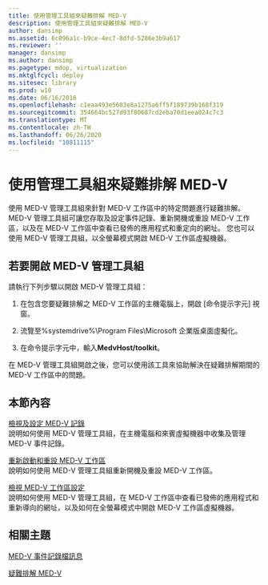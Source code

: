 ```yaml
---
title: 使用管理工具組來疑難排解 MED-V
description: 使用管理工具組來疑難排解 MED-V
author: dansimp
ms.assetid: 6c096a1c-b9ce-4ec7-8dfd-5286e3b9a617
ms.reviewer: ''
manager: dansimp
ms.author: dansimp
ms.pagetype: mdop, virtualization
ms.mktglfcycl: deploy
ms.sitesec: library
ms.prod: w10
ms.date: 06/16/2016
ms.openlocfilehash: c1eaa493e5603e8a1275a6ff5f189739b168f319
ms.sourcegitcommit: 354664bc527d93f80687cd2eba70d1eea024c7c3
ms.translationtype: MT
ms.contentlocale: zh-TW
ms.lasthandoff: 06/26/2020
ms.locfileid: "10811115"
---
```

# 使用管理工具組來疑難排解 MED-V


使用 MED-V 管理工具組來針對 MED-V 工作區中的特定問題進行疑難排解。 MED-V 管理工具組可讓您存取及設定事件記錄、重新開機或重設 MED-V 工作區，以及在 MED-V 工作區中查看已發佈的應用程式和重定向的網址。 您也可以使用 MED-V 管理工具組，以全螢幕模式開啟 MED-V 工作區虛擬機器。

## 若要開啟 MED-V 管理工具組


請執行下列步驟以開啟 MED-V 管理工具組：

1.  在包含您要疑難排解之 MED-V 工作區的主機電腦上，開啟 [命令提示字元] 視窗。

2.  流覽至%systemdrive%\\Program Files\\Microsoft 企業版桌面虛擬化。

3.  在命令提示字元中，輸入**MedvHost/toolkit**。

在 MED-V 管理工具組開啟之後，您可以使用該工具來協助解決在疑難排解期間的 MED-V 工作區中的問題。

## 本節內容


<a href="" id="viewing-and-configuring-med-v-logs"></a>[檢視及設定 MED-V 記錄](viewing-and-configuring-med-v-logs.md)  
說明如何使用 MED-V 管理工具組，在主機電腦和來賓虛擬機器中收集及管理 MED-V 事件記錄。

<a href="" id="restarting-and-resetting-a-med-v-workspace"></a>[重新啟動和重設 MED-V 工作區](restarting-and-resetting-a-med-v-workspace.md)  
說明如何使用 MED-V 管理工具組重新開機及重設 MED-V 工作區。

<a href="" id="viewing-med-v-workspace-configurations"></a>[檢視 MED-V 工作區設定](viewing-med-v-workspace-configurations.md)  
說明如何使用 MED-V 管理工具組，在 MED-V 工作區中查看已發佈的應用程式和重新導向的網址，以及如何在全螢幕模式中開啟 MED-V 工作區虛擬機器。

## 相關主題


[MED-V 事件記錄檔訊息](med-v-event-log-messages.md)

[疑難排解 MED-V](troubleshooting-med-vmedv2.md)

 

 





